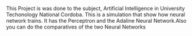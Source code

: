 This Project is was done to the subject, Artificial Intelligence in University Techonology National Cordoba.
This is a simulation that show how neural network trains. It has the Perceptron and the Adaline Neural Network.Also you can do the comparatives of the two Neural Networks
